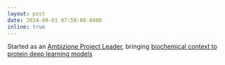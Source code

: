 ```yaml
---
layout: post
date: 2024-09-01 07:59:00-0400
inline: true
---
```


Started as an [Ambizione Project Leader](https://www.biozentrum.unibas.ch/news/detail/two-new-snsf-ambizione-fellows-at-the-biozentrum), bringing [biochemical context to protein deep learning models](https://www.biozentrum.unibas.ch/research/research-groups/project-leaders-a-z/overview/unit/research-group-durairaj-j)